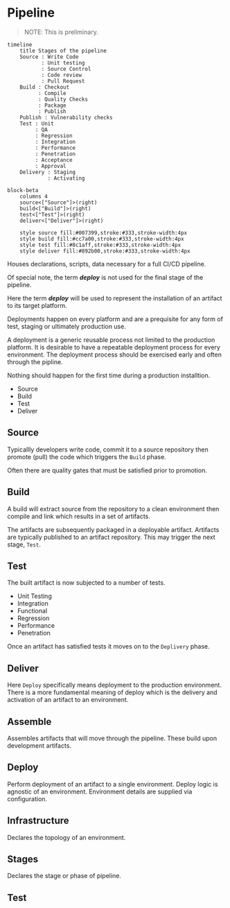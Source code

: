 
# Pipeline

> NOTE:
> This is preliminary.
>

```mermaid
timeline
    title Stages of the pipeline
    Source : Write Code
           : Unit testing
           : Source Control
           : Code review
           : Pull Request
    Build : Checkout
          : Compile
          : Quality Checks
          : Package
          : Publish
    Publish : Vulnerability checks
    Test : Unit
         : QA
         : Regression
         : Integration
         : Performance
         : Penetration
         : Acceptance
         : Approval
    Delivery : Staging
             : Activating
```

<!-- ```mermaid
journey
    title Stages of the pipeline
    section Source
        a : c
    section Build
        a :  v
    section Test
        a : a
    section Deploy
        d : x
``` -->

```mermaid
block-beta
    columns 4
    source<["Source"]>(right)
    build<["Build"]>(right)
    test<["Test"]>(right)
    deliver<["Deliver"]>(right)

    style source fill:#007399,stroke:#333,stroke-width:4px
    style build fill:#cc7a00,stroke:#333,stroke-width:4px
    style test fill:#8c1aff,stroke:#333,stroke-width:4px
    style deliver fill:#892b00,stroke:#333,stroke-width:4px

```

Houses declarations, scripts, data necessary for a full CI/CD pipeline.

Of special note, the term ___deploy___ is not used for the final stage of the pipeline.

Here the term ___deploy___ will be used to represent the installation of an artifact to its target platform.

Deployments happen on every platform and are a prequisite for any form of test, staging or ultimately production use.

A deployment is a generic reusable process not limited to the production platform.  It is desirable to have a repeatable deployment process for every environment.  The deployment process should be exercised early and often through the pipline.

Nothing should happen for the first time during a production installtion.

- Source
- Build
- Test
- Deliver

## Source

Typicallly developers write code, commit it to a source repository then promote (pull) the code which triggers the `Build` phase.

Often there are quality gates that must be satisfied prior to promotion.

## Build

A build will extract source from the repository to a clean environment then compile and link which results in a set of artifacts.

The artifacts are subsequently packaged in a deployable artifact.  Artifacts are typically published to an artifact repository.  This may trigger the next stage, `Test`.

## Test

The built artifact is now subjected to a number of tests.

- Unit Testing
- Integration
- Functional
- Regression
- Performance
- Penetration

Once an artifact has satisfied tests it moves on to the `Deplivery` phase.

## Deliver

Here `Deploy` specifically means deployment to the production environment.  There is a more fundamental meaning of deploy which is the delivery and activation of an artifact to an environment.


## Assemble

Assembles artifacts that will move through the pipeline.
These build upon development artifacts.

## Deploy

Perform deployment of an artifact to a single environment.
Deploy logic is agnostic of an environment.
Environment details are supplied via configuration.

## Infrastructure

Declares the topology of an environment.

## Stages

Declares the stage or phase of pipeline.

## Test

